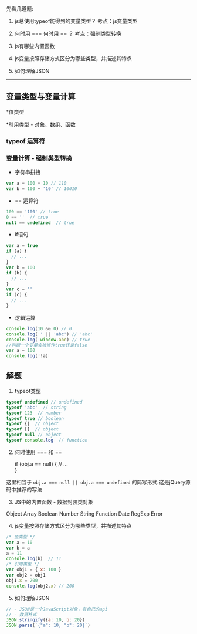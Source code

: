 先看几道题:

1. js总使用typeof能得到的变量类型？ 考点：js变量类型

2. 何时用 === 何时用 == ？ 考点：强制类型转换

3. js有哪些内置函数

4. js变量按照存储方式区分为哪些类型，并描述其特点

5. 如何理解JSON

---

## 变量类型与变量计算

*值类型

*引用类型  -  对象、数组、函数

### typeof 运算符

### 变量计算 - 强制类型转换

* 字符串拼接

```js
var a = 100 + 10 // 110
var b = 100 + '10' // 10010
```

* == 运算符

```js
100 == '100' // true
0 == ''  // true
null == undefined  // true
```

* if语句

```js
var a = true
if (a) {
  // ...
}
var b = 100
if (b) {
  // ...
}
var c = ''
if (c) {
  // ...
}
```

* 逻辑运算

```js
console.log(10 && 0) // 0
console.log('' || 'abc') // 'abc'
console.log(!window.abc) // true
//判断一个变量会被当作true还是false
var a = 100
console.log(!!a)
```

## 解题

1. typeof类型

```js
typeof undefined // undefined
typeof 'abc'  // string
typeof 123  // number
typeof true // boolean
typeof {}  // object
typeof []  // object
typeof null // object
typeof console.log  // function
```

2. 何时使用 === 和 ==

    if (obj.a == null) {
      // ...  
    }

这里相当于 `obj.a === null || obj.a === undefined` 的简写形式
这是jQuery源码中推荐的写法

3. JS中的内置函数 - 数据封装类对象

Object
Array
Boolean
Number
String
Function
Date
RegExp
Error

4. js变量按照存储方式区分为哪些类型，并描述其特点

```js
/* 值类型 */
var a = 10
var b = a
a = 11
console.log(b)  // 11
/* 引用类型 */
var obj1 = { x: 100 }
var obj2 = obj1
obj1.x = 200
console.log(obj2.x) // 200
```

5. 如何理解JSON

```js
// - JSON是一个JavaScript对象，有自己的api
// - 数据格式
JSON.stringify({a: 10, b: 20})
JSON.parse(`{"a": 10, "b": 20}`)
```

